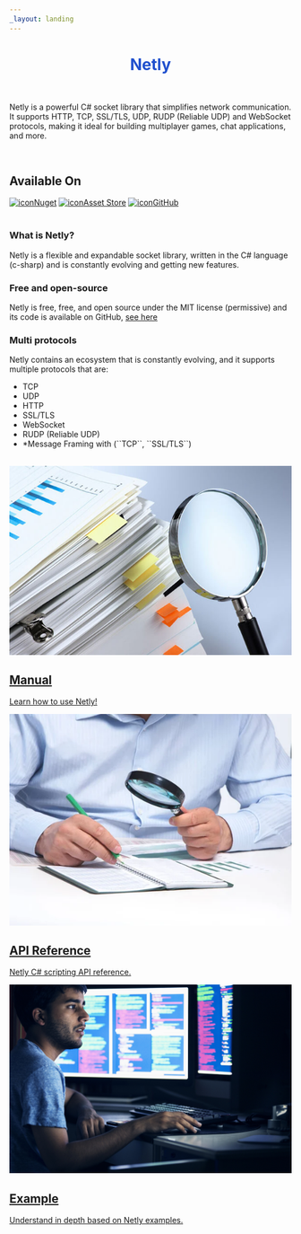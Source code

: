 ```yaml
---
_layout: landing
---
```


<h1 style="text-align: center; color: #2050ce;">Netly</h1>

<br>

<p class="text">Netly is a powerful C# socket library that simplifies network communication. It supports HTTP, TCP, SSL/TLS, UDP, RUDP (Reliable UDP) and WebSocket protocols, making it ideal for building multiplayer games, chat applications, and more.</p>

<br>

<h2 class="available-title">Available On</h2>
<nav class='available-container'>
	<a target='_blank' href='https://www.nuget.org/packages/Netly'><img src='/images/nuget.png' alt='icon'/>Nuget</a>
	<a target='_blank' href='https://u3d.as/2RUX'><img src='/images/unity.png' alt='icon'/>Asset Store</a>
	<a target='_blank' href='https://github.com/alec1o/Netly'><img src='/images/github.svg' alt='icon'/>GitHub</a>
</nav>

<br>

<section class='section-container'>
	<article>
		<h1>What is Netly?</h1>
		<p>Netly is a flexible and expandable socket library, written in the C# language (c-sharp) and is constantly evolving and getting new features.</p>
	</article>
	<article>
		<h1>Free and open-source</h1>
		<p>Netly is free, free, and open source under the MIT license (permissive) and its code is available on GitHub, <a href='https://github.com/alec1o/Netly' target='_blank'>see here</a></p>
	</article>
	<article>
		<h1>Multi protocols</h1>
		<p>Netly contains an ecosystem that is constantly evolving, and it supports multiple protocols that are:</p>
		<ul>
			<li>TCP</li>
			<li>UDP</li>
			<li>HTTP</li>
			<li>SSL/TLS</li>
			<li>WebSocket</li>
			<li>RUDP (Reliable UDP)</li>
			<li>*Message Framing with (``TCP``, ``SSL/TLS``)</li>
		</ul>
	</article>
</section>
<br>

<nav id="home_target_contents">
	<a href="/manual.html" target="_self">
		<img src="images/manual_background.png" alt="Manual image" />
		<h2>Manual</h2>
		<p>Learn how to use Netly!</p>
	</a>
	<a href="/api.html" target="_self">
		<img src="images/csharp_api_background.png" alt="C# api image" />
		<h2>API Reference</h2>
		<p>Netly C# scripting API reference.</p>
	</a>
	<a href="/example.html" target="_self">
		<img src="images/example_background.png" alt="Example image" />
		<h2>Example</h2>
		<p>Understand in depth based on Netly examples.</p>
	</a>
</nav>